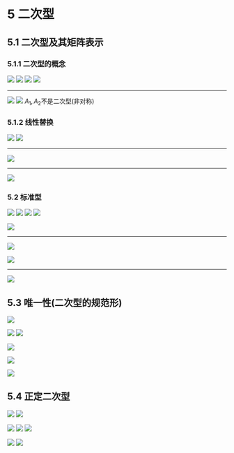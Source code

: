 # 5 二次型
## 5.1 二次型及其矩阵表示
### 5.1.1 二次型的概念
![](assets/2022-08-23-09-46-13.png)
![](assets/2022-08-23-10-45-35.png)
![](assets/2022-08-23-09-46-30.png)
![](assets/2022-08-23-09-46-52.png)

----

![](assets/2022-08-23-09-51-35.png)
![](assets/2022-08-23-11-00-05.png)
$A_{1},A_{2}$不是二次型(非对称)

### 5.1.2 线性替换
![](assets/2022-08-23-09-54-34.png)
![](assets/2022-08-23-11-07-24.png)

---

![](assets/2022-08-23-11-13-36.png)

---
![](assets/2022-08-23-11-15-56.png)

### 5.2 标准型
![](assets/2022-08-23-11-17-24.png)
![](assets/2022-08-23-11-22-55.png)
![](assets/2022-08-23-11-24-36.png)
![](assets/2022-08-23-11-26-26.png)

![](assets/2022-08-23-11-30-03.png)

----

![](assets/2022-08-23-11-42-16.png)

![](assets/2022-08-23-11-46-30.png)

----
![](assets/2022-08-23-11-49-01.png)



## 5.3 唯一性(二次型的规范形)
![](assets/2022-08-26-10-24-52.png)

![](assets/2022-08-26-10-57-15.png)
![](assets/2022-08-26-10-57-29.png)

![](assets/2022-08-26-10-57-43.png)

![](assets/2022-08-26-10-58-24.png)

![](assets/2022-08-26-11-01-31.png)

## 5.4 正定二次型
![](assets/2022-08-26-11-23-22.png)
![](assets/2022-08-26-11-29-24.png)

![](assets/2022-08-26-11-31-22.png)
![](assets/2022-08-26-11-36-23.png)
![](assets/2022-08-26-11-38-59.png)

![](assets/2022-08-26-11-49-59.png)
![](assets/2022-08-26-11-50-34.png)